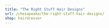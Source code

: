 ```yaml
---
title: "The Right Stuff Hair Designs"
url: /chesapeake/the-right-stuff-hair-designs/
shop: hairdresser
---
```

